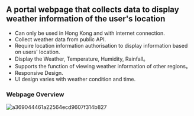 ## A portal webpage that collects data to display weather information of the user's location ##
* Can only be used in Hong Kong and with internet connection. 
* Collect weather data from public API. 
* Require location information authorisation to display information based on users' location.
* Display the Weather, Temperature, Humidity, Rainfall。 
* Supports the function of viewing weather information of other regions。 
* Responsive Design. 
* UI design varies with weather condition and time.

### Webpage Overview ###
![a369044461a22564ecd9607f314b827](https://github.com/coder-booker/HK_Weather_forecast_portal/assets/54313009/7ad038b2-2661-44a6-abbd-09b67a86f1ba)
